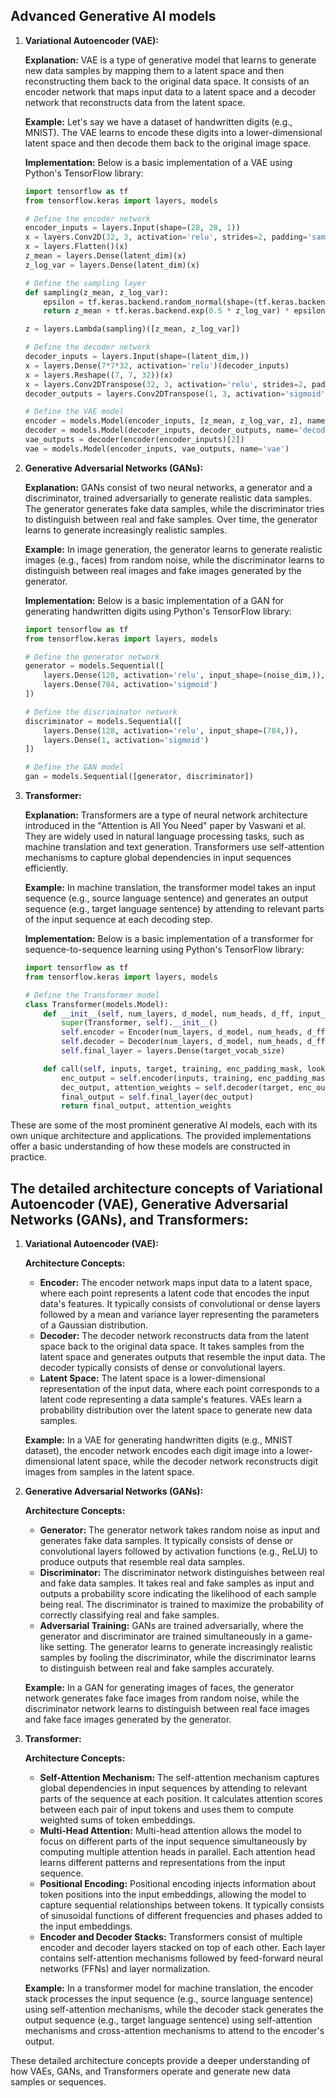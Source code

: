 ## Advanced Generative AI models 

1. **Variational Autoencoder (VAE):**

   **Explanation:** VAE is a type of generative model that learns to generate new data samples by mapping them to a latent space and then reconstructing them back to the original data space. It consists of an encoder network that maps input data to a latent space and a decoder network that reconstructs data from the latent space.

   **Example:** Let's say we have a dataset of handwritten digits (e.g., MNIST). The VAE learns to encode these digits into a lower-dimensional latent space and then decode them back to the original image space.

   **Implementation:** Below is a basic implementation of a VAE using Python's TensorFlow library:

   ```python
   import tensorflow as tf
   from tensorflow.keras import layers, models

   # Define the encoder network
   encoder_inputs = layers.Input(shape=(28, 28, 1))
   x = layers.Conv2D(32, 3, activation='relu', strides=2, padding='same')(encoder_inputs)
   x = layers.Flatten()(x)
   z_mean = layers.Dense(latent_dim)(x)
   z_log_var = layers.Dense(latent_dim)(x)

   # Define the sampling layer
   def sampling(z_mean, z_log_var):
       epsilon = tf.keras.backend.random_normal(shape=(tf.keras.backend.shape(z_mean)[0], latent_dim), mean=0., stddev=1.)
       return z_mean + tf.keras.backend.exp(0.5 * z_log_var) * epsilon

   z = layers.Lambda(sampling)([z_mean, z_log_var])

   # Define the decoder network
   decoder_inputs = layers.Input(shape=(latent_dim,))
   x = layers.Dense(7*7*32, activation='relu')(decoder_inputs)
   x = layers.Reshape((7, 7, 32))(x)
   x = layers.Conv2DTranspose(32, 3, activation='relu', strides=2, padding='same')(x)
   decoder_outputs = layers.Conv2DTranspose(1, 3, activation='sigmoid', padding='same')(x)

   # Define the VAE model
   encoder = models.Model(encoder_inputs, [z_mean, z_log_var, z], name='encoder')
   decoder = models.Model(decoder_inputs, decoder_outputs, name='decoder')
   vae_outputs = decoder(encoder(encoder_inputs)[2])
   vae = models.Model(encoder_inputs, vae_outputs, name='vae')
   ```

2. **Generative Adversarial Networks (GANs):**

   **Explanation:** GANs consist of two neural networks, a generator and a discriminator, trained adversarially to generate realistic data samples. The generator generates fake data samples, while the discriminator tries to distinguish between real and fake samples. Over time, the generator learns to generate increasingly realistic samples.

   **Example:** In image generation, the generator learns to generate realistic images (e.g., faces) from random noise, while the discriminator learns to distinguish between real images and fake images generated by the generator.

   **Implementation:** Below is a basic implementation of a GAN for generating handwritten digits using Python's TensorFlow library:

   ```python
   import tensorflow as tf
   from tensorflow.keras import layers, models

   # Define the generator network
   generator = models.Sequential([
       layers.Dense(128, activation='relu', input_shape=(noise_dim,)),
       layers.Dense(784, activation='sigmoid')
   ])

   # Define the discriminator network
   discriminator = models.Sequential([
       layers.Dense(128, activation='relu', input_shape=(784,)),
       layers.Dense(1, activation='sigmoid')
   ])

   # Define the GAN model
   gan = models.Sequential([generator, discriminator])
   ```

3. **Transformer:**

   **Explanation:** Transformers are a type of neural network architecture introduced in the "Attention is All You Need" paper by Vaswani et al. They are widely used in natural language processing tasks, such as machine translation and text generation. Transformers use self-attention mechanisms to capture global dependencies in input sequences efficiently.

   **Example:** In machine translation, the transformer model takes an input sequence (e.g., source language sentence) and generates an output sequence (e.g., target language sentence) by attending to relevant parts of the input sequence at each decoding step.

   **Implementation:** Below is a basic implementation of a transformer for sequence-to-sequence learning using Python's TensorFlow library:

   ```python
   import tensorflow as tf
   from tensorflow.keras import layers, models

   # Define the Transformer model
   class Transformer(models.Model):
       def __init__(self, num_layers, d_model, num_heads, d_ff, input_vocab_size, target_vocab_size, pe_input, pe_target, rate=0.1):
           super(Transformer, self).__init__()
           self.encoder = Encoder(num_layers, d_model, num_heads, d_ff, input_vocab_size, pe_input, rate)
           self.decoder = Decoder(num_layers, d_model, num_heads, d_ff, target_vocab_size, pe_target, rate)
           self.final_layer = layers.Dense(target_vocab_size)

       def call(self, inputs, target, training, enc_padding_mask, look_ahead_mask, dec_padding_mask):
           enc_output = self.encoder(inputs, training, enc_padding_mask)
           dec_output, attention_weights = self.decoder(target, enc_output, training, look_ahead_mask, dec_padding_mask)
           final_output = self.final_layer(dec_output)
           return final_output, attention_weights
   ```

These are some of the most prominent generative AI models, each with its own unique architecture and applications. The provided implementations offer a basic understanding of how these models are constructed in practice.

## The detailed architecture concepts of Variational Autoencoder (VAE), Generative Adversarial Networks (GANs), and Transformers:

1. **Variational Autoencoder (VAE):**

   **Architecture Concepts:**
   - **Encoder:** The encoder network maps input data to a latent space, where each point represents a latent code that encodes the input data's features. It typically consists of convolutional or dense layers followed by a mean and variance layer representing the parameters of a Gaussian distribution.
   - **Decoder:** The decoder network reconstructs data from the latent space back to the original data space. It takes samples from the latent space and generates outputs that resemble the input data. The decoder typically consists of dense or convolutional layers.
   - **Latent Space:** The latent space is a lower-dimensional representation of the input data, where each point corresponds to a latent code representing a data sample's features. VAEs learn a probability distribution over the latent space to generate new data samples.

   **Example:** In a VAE for generating handwritten digits (e.g., MNIST dataset), the encoder network encodes each digit image into a lower-dimensional latent space, while the decoder network reconstructs digit images from samples in the latent space.

2. **Generative Adversarial Networks (GANs):**

   **Architecture Concepts:**
   - **Generator:** The generator network takes random noise as input and generates fake data samples. It typically consists of dense or convolutional layers followed by activation functions (e.g., ReLU) to produce outputs that resemble real data samples.
   - **Discriminator:** The discriminator network distinguishes between real and fake data samples. It takes real and fake samples as input and outputs a probability score indicating the likelihood of each sample being real. The discriminator is trained to maximize the probability of correctly classifying real and fake samples.
   - **Adversarial Training:** GANs are trained adversarially, where the generator and discriminator are trained simultaneously in a game-like setting. The generator learns to generate increasingly realistic samples by fooling the discriminator, while the discriminator learns to distinguish between real and fake samples accurately.

   **Example:** In a GAN for generating images of faces, the generator network generates fake face images from random noise, while the discriminator network learns to distinguish between real face images and fake face images generated by the generator.

3. **Transformer:**

   **Architecture Concepts:**
   - **Self-Attention Mechanism:** The self-attention mechanism captures global dependencies in input sequences by attending to relevant parts of the sequence at each position. It calculates attention scores between each pair of input tokens and uses them to compute weighted sums of token embeddings.
   - **Multi-Head Attention:** Multi-head attention allows the model to focus on different parts of the input sequence simultaneously by computing multiple attention heads in parallel. Each attention head learns different patterns and representations from the input sequence.
   - **Positional Encoding:** Positional encoding injects information about token positions into the input embeddings, allowing the model to capture sequential relationships between tokens. It typically consists of sinusoidal functions of different frequencies and phases added to the input embeddings.
   - **Encoder and Decoder Stacks:** Transformers consist of multiple encoder and decoder layers stacked on top of each other. Each layer contains self-attention mechanisms followed by feed-forward neural networks (FFNs) and layer normalization.

   **Example:** In a transformer model for machine translation, the encoder stack processes the input sequence (e.g., source language sentence) using self-attention mechanisms, while the decoder stack generates the output sequence (e.g., target language sentence) using self-attention mechanisms and cross-attention mechanisms to attend to the encoder's output.

These detailed architecture concepts provide a deeper understanding of how VAEs, GANs, and Transformers operate and generate new data samples or sequences.
